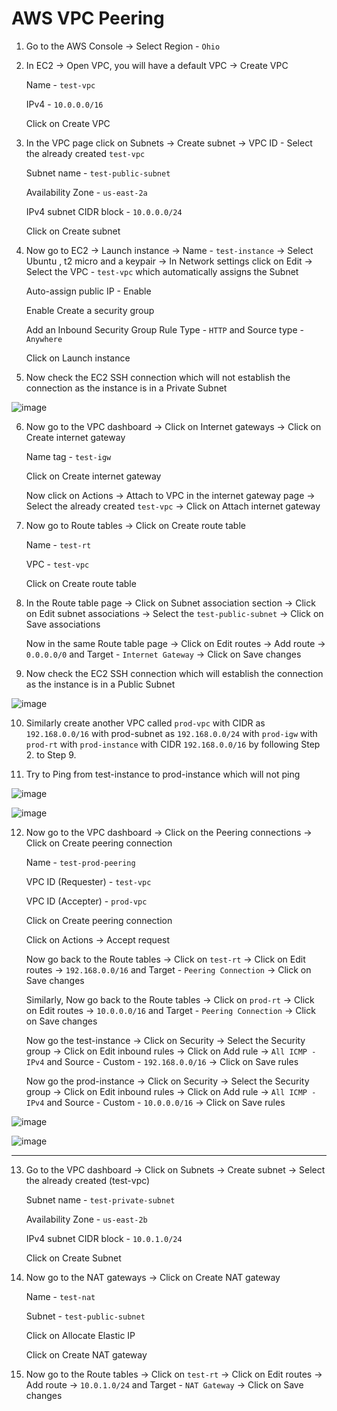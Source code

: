 # AWS VPC Peering
     
1. Go to the AWS Console -> Select Region - `Ohio`
  
 
2. In EC2 -> Open VPC, you will have a default VPC -> Create VPC   

    Name - `test-vpc`
    
    IPv4 - `10.0.0.0/16`
    
    Click on Create VPC


3. In the VPC page click on Subnets -> Create subnet -> VPC ID - Select the already created `test-vpc`

    Subnet name - `test-public-subnet`
    
    Availability Zone - `us-east-2a`
    
    IPv4 subnet CIDR block - `10.0.0.0/24`
    
    Click on Create subnet
    

4. Now go to EC2 -> Launch instance -> Name - `test-instance` -> Select Ubuntu , t2 micro and a keypair -> In Network settings click on Edit -> Select the VPC - `test-vpc` which automatically assigns the Subnet 

    Auto-assign public IP - Enable 
    
    Enable Create a security group 
    
    Add an Inbound Security Group Rule Type - `HTTP` and Source type - `Anywhere` 
    
    Click on Launch instance


5. Now check the EC2 SSH connection which will not establish the connection as the instance is in a Private Subnet  

![image](https://github.com/Pavan-1997/AWS_VPC_Peering/assets/32020205/1ee9f6be-17a3-4cc3-8051-fd7403d957d7)


6. Now go to the VPC dashboard -> Click on Internet gateways -> Click on Create internet gateway

    Name tag - `test-igw`
    
    Click on Create internet gateway
    
    Now click on Actions -> Attach to VPC in the internet gateway page -> Select the already created `test-vpc` -> Click on Attach internet gateway 
    

7. Now go to Route tables -> Click on Create route table 

    Name - `test-rt`
    
    VPC  - `test-vpc`
    
    Click on Create route table


8.  In the Route table page -> Click on Subnet association section -> Click on Edit subnet associations -> Select the `test-public-subnet` -> Click on Save associations

    Now in the same Route table page -> Click on Edit routes -> Add route -> `0.0.0.0/0` and Target - `Internet Gateway` -> Click on Save changes


9. Now check the EC2 SSH connection which will establish the connection as the instance is in a Public Subnet   

![image](https://github.com/Pavan-1997/AWS_VPC_Peering/assets/32020205/da825adf-1f7c-49f2-8b68-509f7c234739)


10. Similarly create another VPC called `prod-vpc` with CIDR as `192.168.0.0/16` with prod-subnet as `192.168.0.0/24` with `prod-igw` with `prod-rt` with `prod-instance` with CIDR `192.168.0.0/16` by following Step 2. to Step 9.


11. Try to Ping from test-instance to prod-instance which will not ping

![image](https://github.com/Pavan-1997/AWS_VPC_Peering/assets/32020205/a7ff1d02-1fd7-4b2f-8ae7-567a20b04aaf)


![image](https://github.com/Pavan-1997/AWS_VPC_Peering/assets/32020205/d6ae35d4-1812-4ec6-bca1-63cb933eb94d)


12. Now go to the VPC dashboard -> Click on the Peering connections -> Click on Create peering connection 
  
    Name - `test-prod-peering`
    
    VPC ID (Requester) - `test-vpc`
    
    VPC ID (Accepter) - `prod-vpc`
    
    Click on Create peering connection
    
    Click on Actions -> Accept request

    Now go back to the Route tables -> Click on `test-rt` -> Click on Edit routes -> `192.168.0.0/16` and Target - `Peering Connection` -> Click on Save changes
    
    Similarly, Now go back to the Route tables -> Click on `prod-rt` -> Click on Edit routes -> `10.0.0.0/16` and Target - `Peering Connection` -> Click on Save changes
    
    Now go the test-instance -> Click on Security -> Select the Security group -> Click on Edit inbound rules -> Click on Add rule -> `All ICMP - IPv4` and Source - Custom - `192.168.0.0/16` -> Click on Save rules 
    
    Now go the prod-instance -> Click on Security -> Select the Security group -> Click on Edit inbound rules -> Click on Add rule -> `All ICMP - IPv4` and Source - Custom - `10.0.0.0/16` -> Click on Save rules 

![image](https://github.com/Pavan-1997/AWS_VPC_Peering/assets/32020205/a73aed06-e759-41f0-9b9c-8eb3d3768e43)

![image](https://github.com/Pavan-1997/AWS_VPC_Peering/assets/32020205/c81ef6df-a7cf-4108-93a1-ff06de7f6ddd)

-----

13. Go to the VPC dashboard -> Click on Subnets -> Create subnet -> Select the already created (test-vpc)

    Subnet name - `test-private-subnet`
    
    Availability Zone - `us-east-2b`
    
    IPv4 subnet CIDR block - `10.0.1.0/24`
    
    Click on Create Subnet


14. Now go to the NAT gateways -> Click on Create NAT gateway  

    Name - `test-nat`
    
    Subnet - `test-public-subnet`
    
    Click on Allocate Elastic IP 
    
    Click on Create NAT gateway


15. Now go to the Route tables -> Click on `test-rt` -> Click on Edit routes -> Add route -> `10.0.1.0/24` and Target - `NAT Gateway` -> Click on Save changes


